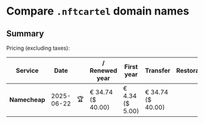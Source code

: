 # Compare `.nftcartel` domain names

## Summary

Pricing (excluding taxes):

| Service | Date |  | / Renewed year | First year | Transfer | Restoration |
|--|--|--|--|--|--|--|
| **Namecheap** | 2025-06-22 | 🏆 | € 34.74<br>($ 40.00) | € 4.34<br>($ 5.00) | € 34.74<br>($ 40.00) |  |
